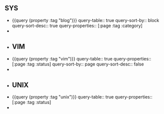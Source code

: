 ## SYS
- {{query (property :tag "blog")}}
  query-table:: true
  query-sort-by:: block
  query-sort-desc:: true
  query-properties:: [:page :tag :category]
-
- ## VIM
- {{query (property :tag "vim")}}
  query-table:: true
  query-properties:: [:page :tag :status]
  query-sort-by:: page
  query-sort-desc:: false
-
- ## UNIX
- {{query (property :tag "unix")}}
  query-table:: true
  query-properties:: [:page :tag :status]
-